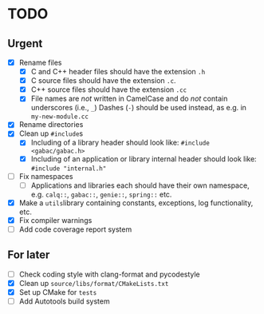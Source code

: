 # TODO

## Urgent

- [x] Rename files
  - [x] C and C++ header files should have the extension ``.h``
  - [x] C source files should have the extension ``.c``.
  - [x] C++ source files should have the extension ``.cc``
  - [x] File names are *not* written in CamelCase and do *not* contain underscores (i.e., ``_``) Dashes (``-``) should be used instead, as e.g. in ``my-new-module.cc``
- [x] Rename directories
- [x] Clean up ``#include``s
  - [x] Including of a library header should look like: ``#include <gabac/gabac.h>``
  - [x] Including of an application or library internal header should look like: ``#include "internal.h"``
- [ ] Fix namespaces
  - [ ] Applications and libraries each should have their own namespace, e.g. ``calq::``, ``gabac::``, ``genie::``, ``spring::`` etc.
- [x] Make a ``utils``library containing constants, exceptions, log functionality, etc.
- [x] Fix compiler warnings
- [ ] Add code coverage report system

## For later

- [ ] Check coding style with clang-format and pycodestyle
- [x] Clean up ``source/libs/format/CMakeLists.txt``
- [x] Set up CMake for ``tests``
- [ ] Add Autotools build system
